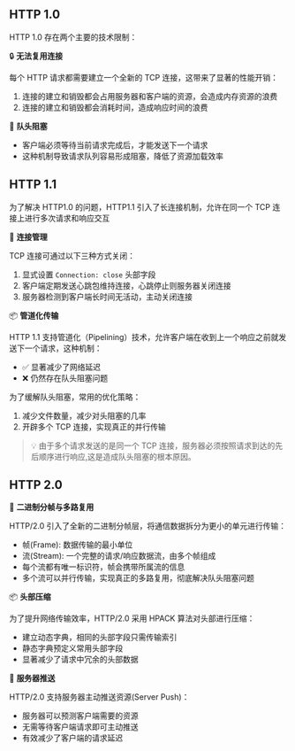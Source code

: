 ## HTTP 1.0

HTTP 1.0 存在两个主要的技术限制：

🔒 **无法复用连接**

每个 HTTP 请求都需要建立一个全新的 TCP 连接，这带来了显著的性能开销：

1. 连接的建立和销毁都会占用服务器和客户端的资源，会造成内存资源的浪费
1. 连接的建立和销毁都会消耗时间，造成响应时间的浪费

🚫 **队头阻塞**

- 客户端必须等待当前请求完成后，才能发送下一个请求
- 这种机制导致请求队列容易形成阻塞，降低了资源加载效率

## HTTP 1.1

为了解决 HTTP1.0 的问题，HTTP1.1 引入了长连接机制，允许在同一个 TCP 连接上进行多次请求和响应交互

🔌 **连接管理**

TCP 连接可通过以下三种方式关闭：

1. 显式设置 `Connection: close` 头部字段
2. 客户端定期发送心跳包维持连接，心跳停止则服务器关闭连接
3. 服务器检测到客户端长时间无活动，主动关闭连接

📦 **管道化传输**

HTTP 1.1 支持管道化（Pipelining）技术，允许客户端在收到上一个响应之前就发送下一个请求，这种机制：

- ✅ 显著减少了网络延迟
- ❌ 仍然存在队头阻塞问题

为了缓解队头阻塞，常用的优化策略：

1. 减少文件数量，减少对头阻塞的几率
2. 开辟多个 TCP 连接，实现真正的并行传输

> 💡 由于多个请求发送的是同一个 TCP 连接，服务器必须按照请求到达的先后顺序进行响应,这是造成队头阻塞的根本原因。

## HTTP 2.0

🔄 **二进制分帧与多路复用**

HTTP/2.0 引入了全新的二进制分帧层，将通信数据拆分为更小的单元进行传输：

- 帧(Frame): 数据传输的最小单位
- 流(Stream): 一个完整的请求/响应数据流，由多个帧组成
- 每个流都有唯一标识符，帧会携带所属流的信息
- 多个流可以并行传输，实现真正的多路复用，彻底解决队头阻塞问题

📦 **头部压缩**

为了提升网络传输效率，HTTP/2.0 采用 HPACK 算法对头部进行压缩：

- 建立动态字典，相同的头部字段只需传输索引
- 静态字典预定义常用头部字段
- 显著减少了请求中冗余的头部数据

🚀 **服务器推送**

HTTP/2.0 支持服务器主动推送资源(Server Push)：

- 服务器可以预测客户端需要的资源
- 无需等待客户端请求即可主动推送
- 有效减少了客户端的请求延迟

<!--
HTTP 各版本的区别
HTTP1.0
每次请求都要建立连接，浪费资源
如果前次请求被阻塞了，会导致后续请求无法发出，造成对头阻塞问题

HTTP1.1

1. 引入了长连接，默认开启长连接，减少了 TCP 连接的建立和销毁的开销
1. 基于长连接的基础，引入了管道化，允许在响应到达之前发送下一个请求，但是要保证响应的顺序
1. 引入了缓存机制，Cache-Control
1. 断点传输

HTTP2.0

1. 二进制分帧
1. 多路复用
1. 头部压缩
1. 服务器推送 -->
